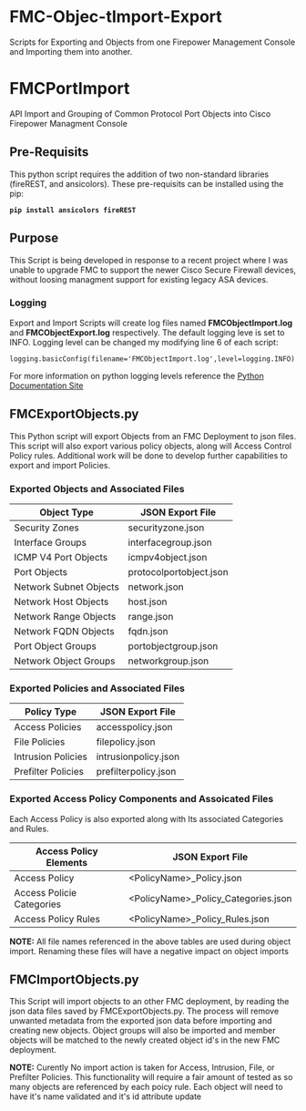 # FMC-Objec-tImport-Export
Scripts for Exporting and Objects from one Firepower Management Console and Importing them into another.

# FMCPortImport
API Import and Grouping of Common Protocol Port Objects into Cisco Firepower Managment Console

## Pre-Requisits
This python script requires the addition of two non-standard libraries (fireREST, and ansicolors).  These pre-requisits can be installed using the pip:

**`pip install ansicolors fireREST`**

## Purpose
This Script is being developed in response to a recent project where I was unable to upgrade FMC to support the newer Cisco Secure Firewall devices, without loosing managment support for existing legacy ASA devices.

### Logging
Export and Import Scripts will create log files named **FMCObjectImport.log** and **FMCObjectExport.log** respectively.  The default logging leve is set to INFO.  Logging level can be changed my modifying line 6 of each script:

```
logging.basicConfig(filename='FMCObjectImport.log',level=logging.INFO)
```
For more information on python logging levels reference the [Python Documentation Site]("https://docs.python.org/3/library/logging.html")


## FMCExportObjects.py
This Python script will export Objects from an FMC Deployment to json files. This script will also export various policy objects, along will Access Control Policy rules.  Additional work will be done to develop further capabilities to export and import Policies.

### Exported Objects and Associated Files
| Object Type | JSON Export File | 
|-------------|-------------|
| Security Zones| securityzone.json |
| Interface Groups | interfacegroup.json |
| ICMP V4 Port Objects | icmpv4object.json |
| Port Objects | protocolportobject.json |
| Network Subnet Objects | network.json |
| Network Host Objects | host.json |
| Network Range Objects | range.json |
| Network FQDN Objects | fqdn.json |
| Port Object Groups | portobjectgroup.json |
| Network Object Groups | networkgroup.json |

### Exported Policies and Associated Files
| Policy Type | JSON Export File |
|-------------|------------------|
| Access Policies | accesspolicy.json |
| File Policies | filepolicy.json |
| Intrusion Policies | intrusionpolicy.json |
| Prefilter Policies | prefilterpolicy.json |

### Exported Access Policy Components and Assoicated Files
Each Access Policy is also exported along with Its associated Categories and Rules.

| Access Policy Elements | JSON Export File |
|------------------------|------------------|
| Access Policy | \<PolicyName\>_Policy.json |
| Access Policie Categories | \<PolicyName\>_Policy_Categories.json |
| Access Policy Rules | \<PolicyName\>_Policy_Rules.json |

**NOTE:**
All file names referenced in the above tables are used during object import.  Renaming these files will have a negative impact on object imports

## FMCImportObjects.py
This Script will import objects to an other FMC deployment, by reading the json data files saved by FMCExportObjects.py. The process will remove unwanted metadata from the exported json data before importing and creating new objects. Object groups will also be imported and member objects will be matched to the newly created object id's in the new FMC deployment.

**NOTE:**
Curently No import action is taken for Access, Intrusion, File, or Prefilter Policies.  This functionality will require a fair amount of tested as so many objects are referenced by each poicy rule.  Each object will need to have it's name validated and it's id attribute update